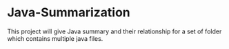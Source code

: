 # Java-Summarization
This project will give Java summary and their relationship for a set of folder which contains multiple java files.
